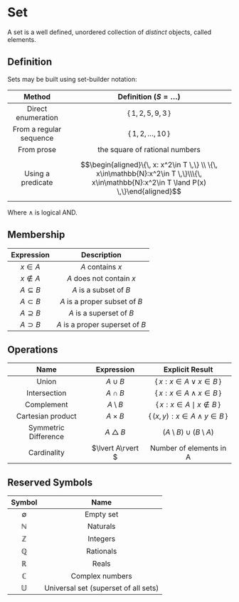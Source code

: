 # Set

A set is a well defined, unordered collection of _distinct_ objects, called elements.

## Definition

Sets may be built using set-builder notation:

|         Method          |                                                         Definition $(S= \dots)$                                                          |
| :---------------------: | :--------------------------------------------------------------------------------------------------------------------------------------: |
|   Direct enumeration    |                                                        $\{\, 1, 2, 5, 9, 3 \,\}$                                                         |
| From a regular sequence |                                                       $\{\, 1, 2, \dots, 10 \,\}$                                                        |
|       From prose        |                                                      the square of rational numbers                                                      |
|    Using a predicate    | $$\begin{aligned}\{\, x: x^2\in T \,\} \\ \{\, x\in\mathbb{N}:x^2\in T \,\}\\\{\, x\in\mathbb{N}:x^2\in T \land P(x) \,\}\end{aligned}$$ |

Where $\land$ is logical AND.

## Membership

|   Expression   |           Description           |
| :------------: | :-----------------------------: |
|    $x\in A$    |        $A$ contains $x$         |
|  $x \notin A$  |    $A$ does not contain $x$     |
| $A\subseteq B$ |     $A$ is a subset of $B$      |
|  $A\subset B$  |  $A$ is a proper subset of $B$  |
| $A\supseteq B$ |    $A$ is a superset of $B$     |
|  $A\supset B$  | $A$ is a proper superset of $B$ |

## Operations

|         Name         |     Expression      |            Explicit Result            |
| :------------------: | :-----------------: | :-----------------------------------: |
|        Union         |      $A\cup B$      |   $\{\, x:x\in A \lor x\in B \,\}$    |
|     Intersection     |      $A\cap B$      |   $\{\, x:x\in A \land x\in B \,\}$   |
|      Complement      |   $A\setminus B$    |  $\{\, x:x\in A \mid x\notin B \,\}$  |
|  Cartesian product   |     $A\times B$     | $\{\, (x,y):x\in A \land y\in B \,\}$ |
| Symmetric Difference | $A\bigtriangleup B$ |  $(A\setminus B)\cup (B\setminus A)$  |
|     Cardinality      |  $\lvert A\rvert $  |        Number of elements in A        |

## Reserved Symbols

|    Symbol    |                 Name                 |
| :----------: | :----------------------------------: |
| $\emptyset$  |              Empty set               |
| $\mathbb{N}$ |               Naturals               |
| $\mathbb{Z}$ |               Integers               |
| $\mathbb{Q}$ |              Rationals               |
| $\mathbb{R}$ |                Reals                 |
| $\mathbb{C}$ |           Complex numbers            |
| $\mathbb{U}$ | Universal set (superset of all sets) |
